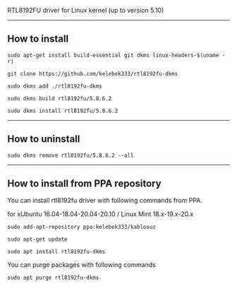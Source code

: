 RTL8192FU driver for Linux kernel (up to version 5.10)

------------------

## How to install

`sudo apt-get install build-essential git dkms linux-headers-$(uname -r)`

`git clone https://github.com/kelebek333/rtl8192fu-dkms`

`sudo dkms add ./rtl8192fu-dkms`

`sudo dkms build rtl8192fu/5.8.6.2`

`sudo dkms install rtl8192fu/5.8.6.2`


------------------

## How to uninstall

`sudo dkms remove rtl8192fu/5.8.6.2 --all`


------------------

## How to install from PPA repository

You can install rtl8192fu driver with following commands from PPA.

for xUbuntu 16.04-18.04-20.04-20.10 / Linux Mint 18.x-19.x-20.x

`sudo add-apt-repository ppa:kelebek333/kablosuz`

`sudo apt-get update`

`sudo apt install rtl8192fu-dkms`


You can purge packages with following commands

`sudo apt purge rtl8192fu-dkms`

